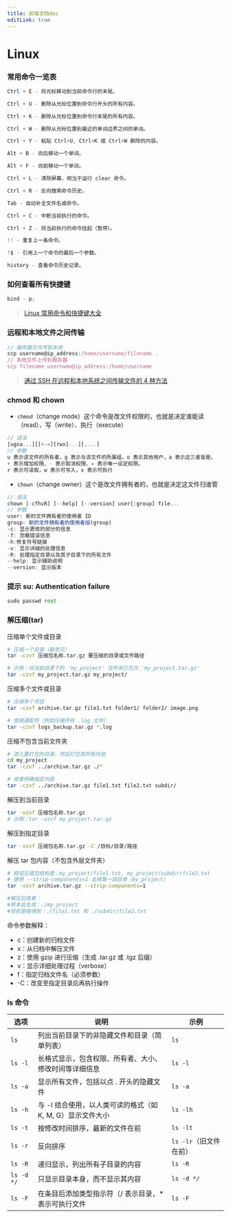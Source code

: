 ```yaml
---
title: 前端文档doc
editLink: true
---
```


# Linux

### 常用命令一览表

```js
Ctrl + E - 将光标移动到当前命令行的末尾。

Ctrl + U - 删除从光标位置到命令行开头的所有内容。

Ctrl + K - 删除从光标位置到命令行末尾的所有内容。

Ctrl + W - 删除从光标位置到最近的单词边界之间的单词。

Ctrl + Y - 粘贴 Ctrl+U, Ctrl+K 或 Ctrl+W 删除的内容。

Alt + B - 向后移动一个单词。

Alt + F - 向前移动一个单词。

Ctrl + L - 清除屏幕，相当于运行 clear 命令。

Ctrl + R - 反向搜索命令历史。

Tab - 自动补全文件名或命令。

Ctrl + C - 中断当前执行的命令。

Ctrl + Z - 将当前执行的命令挂起（暂停）。

!! - 重复上一条命令。

!$ - 引用上一个命令的最后一个参数。

history - 查看命令历史记录。
```

### 如何查看所有快捷键

```js
bind - p;
```

> [Linux 常用命令和快捷键大全](https://https://blog.csdn.net/nings666/article/details/129376693)

### 远程和本地文件之间传输

```js
// 服务器文件传到本地
scp username@ip_address:/home/username/filename .
// 本地文件上传到服务器
scp filename username@ip_address:/home/username
```

> [通过 SSH 在远程和本地系统之间传输文件的 4 种方法](https://blog.csdn.net/fuhanghang/article/details/134665553)

### chmod 和 chown

- `chmod`（change mode）这个命令是改文件权限的，也就是决定谁能读（read）、写（write）、执行（execute）

```js
// 语法
[ugoa...][[+-=][rwx]...][,...]
// 参数
u 表示该文件的所有者，g 表示与该文件的所属组，o 表示其他用户，a 表示这三者皆是。
+ 表示增加权限、- 表示取消权限、= 表示唯一设定权限。
r 表示可读取，w 表示可写入，x 表示可执行
```

- `chown`（change owner）这个是改文件拥有者的，也就是决定这文件归谁管

```js
// 语法
chown [-cfhvR] [--help] [--version] user[:group] file...
// 参数
user: 新的文件拥有者的使用者 ID
group: 新的文件拥有者的使用者组(group)
-c: 显示更改的部分的信息
-f: 忽略错误信息
-h:修复符号链接
-v: 显示详细的处理信息
-R: 处理指定目录以及其子目录下的所有文件
--help: 显示辅助说明
--version: 显示版本
```

### 提示 su: Authentication failure

```js
sudo passwd root
```

### 解压缩(tar)

压缩单个文件或目录

```bash
# 压缩一个目录（最常见）
tar -czvf 压缩包名称.tar.gz 要压缩的目录或文件路径

# 示例：将当前目录下的 'my_project' 文件夹打包为 'my_project.tar.gz'
tar -czvf my_project.tar.gz my_project/
```

压缩多个文件或目录

```bash
# 压缩多个项目
tar -czvf archive.tar.gz file1.txt folder1/ folder2/ image.png

# 使用通配符（例如压缩所有 .log 文件）
tar -czvf logs_backup.tar.gz *.log
```

压缩不包含当前文件夹

```bash
# 进入要打包的目录，然后打包其所有内容
cd my_project
tar -czvf ../archive.tar.gz ./*

# 或者明确指定内容
tar -czvf ../archive.tar.gz file1.txt file2.txt subdir/
```

解压到当前目录

```bash
tar -xzvf 压缩包名称.tar.gz
# 示例：tar -xzvf my_project.tar.gz
```

解压到指定目录

```bash
tar -xzvf 压缩包名称.tar.gz -C /目标/目录/路径
```

解压 tar 包内容（不包含外层文件夹）

```bash
# 假设压缩包结构是：my_project/file1.txt, my_project/subdir/file2.txt
# 使用 --strip-components=1 去掉第一层目录（my_project）
tar -xzvf archive.tar.gz --strip-components=1

#解压后效果：
#原本会生成：./my_project
#现在直接得到：./file1.txt 和 ./subdir/file2.txt
```

命令参数解释：

- c：创建新的归档文件
- x：从归档中解压文件
- z：使用 gzip 进行压缩（生成 .tar.gz 或 .tgz 后缀）
- v：显示详细处理过程（verbose）
- f：指定归档文件名（必须参数）
- -C：改变至指定目录后再执行操作

### ls 命令

| 选项       | 说明                                                       | 示例                   |
| ---------- | ---------------------------------------------------------- | ---------------------- |
| `ls`       | 列出当前目录下的非隐藏文件和目录（简单列表）               | `ls`                   |
| `ls -l`    | 长格式显示，包含权限、所有者、大小、修改时间等详细信息     | `ls -l`                |
| `ls -a`    | 显示所有文件，包括以点 . 开头的隐藏文件                    | `ls -a`                |
| `ls -h`    | 与 -l 结合使用，以人类可读的格式（如 K, M, G）显示文件大小 | `ls -lh`               |
| `ls -t`    | 按修改时间排序，最新的文件在前                             | `ls -lt`               |
| `ls -r`    | 反向排序                                                   | `ls -lr`（旧文件在前） |
| `ls -R`    | 递归显示，列出所有子目录的内容                             | `ls -R`                |
| `ls -d */` | 只显示目录本身，而不显示其内容                             | `ls -d */`             |
| `ls -F`    | 在条目后添加类型指示符（/ 表示目录，\* 表示可执行文件      | `ls -F`                |

